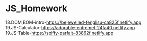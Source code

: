 # JS_Homework
18.DOM,BOM-intro-https://bejewelled-fenglisu-ca825f.netlify.app <br>
19.JS-Calculator-https://adorable-entremet-24fa40.netlify.app <br>
19.JS-Table-https://spiffy-parfait-83862f.netlify.app <br>
